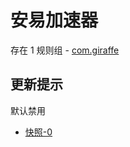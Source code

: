 # 安易加速器

存在 1 规则组 - [com.giraffe](/src/apps/com.giraffe.ts)

## 更新提示

默认禁用

- [快照-0](https://i.gkd.li/i/13998233)
